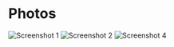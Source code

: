 # Photos

![Screenshot 1](../assets/img1.png?raw=true)
![Screenshot 2](../assets/img2.png?raw=true)
![Screenshot 4](../assets/img4.png?raw=true)
